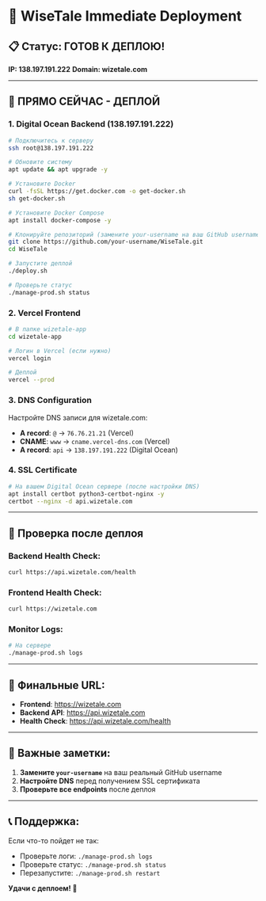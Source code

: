 # 🚀 WiseTale Immediate Deployment

## 📋 Статус: ГОТОВ К ДЕПЛОЮ!

**IP: 138.197.191.222**
**Domain: wizetale.com**

---

## 🎯 ПРЯМО СЕЙЧАС - ДЕПЛОЙ

### 1. **Digital Ocean Backend (138.197.191.222)**

```bash
# Подключитесь к серверу
ssh root@138.197.191.222

# Обновите систему
apt update && apt upgrade -y

# Установите Docker
curl -fsSL https://get.docker.com -o get-docker.sh
sh get-docker.sh

# Установите Docker Compose
apt install docker-compose -y

# Клонируйте репозиторий (замените your-username на ваш GitHub username)
git clone https://github.com/your-username/WiseTale.git
cd WiseTale

# Запустите деплой
./deploy.sh

# Проверьте статус
./manage-prod.sh status
```

### 2. **Vercel Frontend**

```bash
# В папке wizetale-app
cd wizetale-app

# Логин в Vercel (если нужно)
vercel login

# Деплой
vercel --prod
```

### 3. **DNS Configuration**

Настройте DNS записи для wizetale.com:

- **A record**: `@` → `76.76.21.21` (Vercel)
- **CNAME**: `www` → `cname.vercel-dns.com` (Vercel)  
- **A record**: `api` → `138.197.191.222` (Digital Ocean)

### 4. **SSL Certificate**

```bash
# На вашем Digital Ocean сервере (после настройки DNS)
apt install certbot python3-certbot-nginx -y
certbot --nginx -d api.wizetale.com
```

---

## 🔧 Проверка после деплоя

### Backend Health Check:
```bash
curl https://api.wizetale.com/health
```

### Frontend Health Check:
```bash
curl https://wizetale.com
```

### Monitor Logs:
```bash
# На сервере
./manage-prod.sh logs
```

---

## 🎯 Финальные URL:

- **Frontend**: https://wizetale.com
- **Backend API**: https://api.wizetale.com
- **Health Check**: https://api.wizetale.com/health

---

## 🚨 Важные заметки:

1. **Замените `your-username`** на ваш реальный GitHub username
2. **Настройте DNS** перед получением SSL сертификата
3. **Проверьте все endpoints** после деплоя

---

## 📞 Поддержка:

Если что-то пойдет не так:
- Проверьте логи: `./manage-prod.sh logs`
- Проверьте статус: `./manage-prod.sh status`
- Перезапустите: `./manage-prod.sh restart`

**Удачи с деплоем! 🚀** 